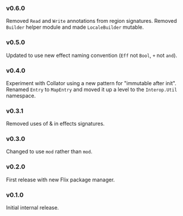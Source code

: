 ### v0.6.0
   Removed `Read` and `Write` annotations from region signatures. 
   Removed `Builder` helper module and made `LocaleBuilder` mutable.

### v0.5.0
   Updated to use new effect naming convention (`Eff` not `Bool`, `+` not `and`).

### v0.4.0
   Experiment with Collator using a new pattern for "immutable after init".
   Renamed `Entry` to `MapEntry` and moved it up a level to the `Interop.Util` namespace.

### v0.3.1
   Removed uses of & in effects signatures.

### v0.3.0
   Changed to use `mod` rather than `mod`.

### v0.2.0
   First release with new Flix package manager. 

### v0.1.0
   Initial internal release.
